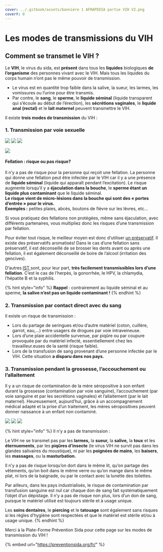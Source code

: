 ```yaml
---
cover: ../.gitbook/assets/bannière 1 AFRAPEDIA partie VIH V2.png
coverY: 0
---
```


# Les modes de transmissions du VIH

## Comment se transmet le VIH ?

Le **VIH**, le virus du sida, est **présent** dans tous les **liquides** biologiques **de l’organisme** des personnes vivant avec le VIH. Mais tous les liquides du corps humain n’ont pas le même pouvoir de transmission.

* Le virus est en quantité trop faible dans la salive, la sueur, les larmes, les vomissures ou l’urine pour être transmis.
* Par contre, le **sang**, le **sperme**, le **liquide séminal** (liquide transparent qui s’écoule au début de l’érection), les **sécrétions vaginales**, le **liquide anal (rectal)** et le **lait maternel** peuvent transmettre le VIH.

Il existe **trois modes de transmission** du VIH :

### 1. Transmission par voie sexuelle

![](<../.gitbook/assets/Capture d’écran 2022-05-30 à 12.10.22.png>) ![](<../.gitbook/assets/Capture d’écran 2022-05-30 à 12.10.28.png>) ![](<../.gitbook/assets/Capture d’écran 2022-05-30 à 12.10.34.png>)

![](../.gitbook/assets/tableau-VIH-1-1448x2048.png)

#### **Fellation : risque ou pas risque?**

Il n’y a pas de risque pour la personne qui reçoit une fellation. La personne qui donne une fellation peut être infectée par le VIH car il y a une présence de **liquide séminal** (liquide qui apparaît pendant l’excitation). Le risque augmente lorsqu’il y a **éjaculation dans la bouche**, le **sperme étant un liquide plus contaminant** que le liquide séminal.\
**Le risque vient de micro-lésions dans la bouche qui sont des « portes d’entrée » pour le virus.**\
**Exemples :** petites plaies, abcès, boutons de fièvre sur les lèvres, etc…

Si vous pratiquez des fellations non protégées, même sans éjaculation, avec différents partenaires, vous multipliez donc les risques d’une transmission par fellation.

Pour éviter tout risque, le meilleur moyen est donc d‘utiliser [un préservatif](https://preventionsida.org/fr/protection/le-preservatif/). Il existe des préservatifs aromatisés! Dans le cas d’une fellation sans préservatif, il est déconseillé de se brosser les dents avant ou après une fellation, il est également déconseillé de boire de l’alcool (irritation des gencives).

D’autres [IST ](https://preventionsida.org/fr/ist/le-vih-sida-cest-quoi/)sont, pour leur part, **très facilement transmissibles lors d’une fellation**. C’est le cas de l’herpès, la gonorrhée, le HPV, la chlamydia, l’hépatite B et la syphilis.

{% hint style="info" %}
**Rappel** : contrairement au liquide séminal et au sperme, **la salive n’est pas un liquide contaminant !**
{% endhint %}

### 2. Transmission par contact direct avec du sang

Il existe un risque de transmission :

* Lors du partage de seringues et/ou d’autre matériel (coton, cuillère, garrot, eau,…) entre usagers de drogues par voie intraveineuse.
* Lors d’une plaie accidentelle survenue, par piqûre ou par coupure provoquée par du matériel infecté, essentiellement chez les travailleur.euses de la santé (risque faible).
* Lors de la transfusion de sang provenant d’une personne infectée par le VIH. Cette situation **a disparu dans nos pays.**

### 3. Transmission pendant la grossesse, l’accouchement ou l’allaitement

Il y a un risque de contamination de la mère séropositive à son enfant durant la grossesse (contamination par voie sanguine), l’accouchement (par voie sanguine et par les secrétions vaginales) et l’allaitement (par le lait maternel). Heureusement, aujourd’hui, grâce à un accompagnement médical adapté et la prise d’un traitement, les mères séropositives peuvent donner naissance à un enfant non contaminé.

![](<../.gitbook/assets/cadre blanc 1.png>) ![](<../.gitbook/assets/Capture d’écran 2022-05-30 à 15.25.58.png>) ![](<../.gitbook/assets/cadre blanc 1.png>)

{% hint style="info" %}
Il n’y a pas de transmission :

Le VIH ne se transmet pas par les **larmes,** la **sueur,** la **salive,** la **toux** et les **éternuements**, par les **piqûres d’insecte** (le virus VIH ne survit pas dans les glandes salivaires du moustique), ni par les **poignées de mains**, les **baisers**, les **massages**, ou la **masturbation.**

Il n’y a pas de risque lorsqu’on dort dans le même lit, qu’on partage des vêtements, qu’on boit dans le même verre ou qu’on mange dans le même plat, ni lors de la baignade, ou par le contact avec la lunette des toilettes.

Par ailleurs, dans les pays industrialisés, le risque de contamination par transfusion sanguine est nul car chaque don de sang fait systématiquement l’objet d’un dépistage. Il n’y a pas de risque non plus, lors d’un don de sang, puisque le matériel utilisé est toujours stérile et à usage unique.

Les **soins dentaires**, le **piercing** et le **tatouage** sont également sans risques si les règles d’hygiène sont respectées et que le matériel est stérile et/ou à usage unique.
{% endhint %}

Merci à la Plate-Forme Prévention Sida pour cette page sur les modes de transmission du VIH !

{% embed url="https://preventionsida.org/fr/" %}
